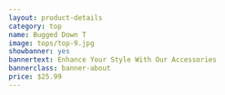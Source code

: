```yaml
---
layout: product-details
category: top
name: Bugged Down T
image: tops/top-9.jpg
showbanner: yes
bannertext: Enhance Your Style With Our Accessories
bannerclass: banner-about
price: $25.99
---
```


